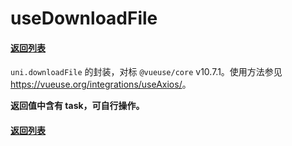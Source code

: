 # useDownloadFile

#### [返回列表](../readme.md)

`uni.downloadFile` 的封装，对标 `@vueuse/core` v10.7.1。使用方法参见 <https://vueuse.org/integrations/useAxios/>。

**返回值中含有 task，可自行操作。**

#### [返回列表](../readme.md)
